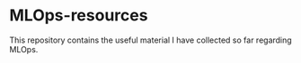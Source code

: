 # MLOps-resources
This repository contains the useful material I have collected so far regarding MLOps. 
